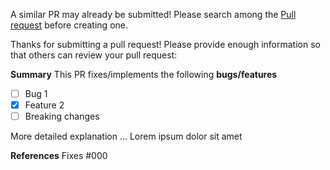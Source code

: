 A similar PR may already be submitted!
Please search among the [Pull request](https://github.com/kellergemeinde/game_towerdefense/pulls) before creating one.

Thanks for submitting a pull request! Please provide enough information so that others can review your pull request:

**Summary**
This PR fixes/implements the following **bugs/features**

* [ ] Bug 1
* [X] Feature 2
* [ ] Breaking changes
 
More detailed explanation ... Lorem ipsum dolor sit amet

**References**
Fixes #000

